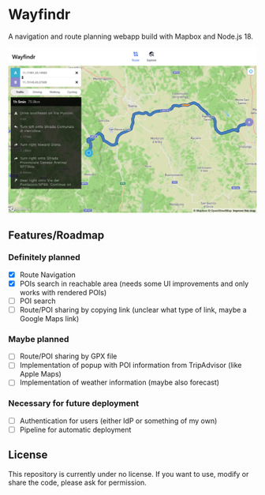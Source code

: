 # Wayfindr
A navigation and route planning webapp build with Mapbox and Node.js 18.

![Screenshot of Route View](<Screenshot_Map.png>)

## Features/Roadmap

### Definitely planned

- [x] Route Navigation
- [x] POIs search in reachable area (needs some UI improvements and only works with rendered POIs)
- [ ] POI search
- [ ] Route/POI sharing by copying link (unclear what type of link, maybe a Google Maps link)

### Maybe planned

- [ ] Route/POI sharing by GPX file
- [ ] Implementation of popup with POI information from TripAdvisor (like Apple Maps)
- [ ] Implementation of weather information (maybe also forecast)

### Necessary for future deployment

- [ ] Authentication for users (either IdP or something of my own)
- [ ] Pipeline for automatic deployment

## License
This repository is currently under no license. If you want to use, modify or share the code, please ask for permission.
